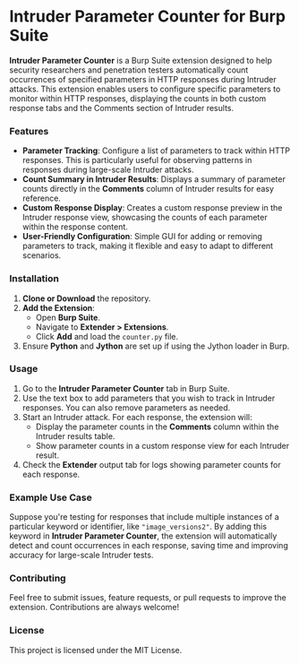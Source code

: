 # Intruder Parameter Counter for Burp Suite

**Intruder Parameter Counter** is a Burp Suite extension designed to help security researchers and penetration testers automatically count occurrences of specified parameters in HTTP responses during Intruder attacks. This extension enables users to configure specific parameters to monitor within HTTP responses, displaying the counts in both custom response tabs and the Comments section of Intruder results.

### Features

- **Parameter Tracking**: Configure a list of parameters to track within HTTP responses. This is particularly useful for observing patterns in responses during large-scale Intruder attacks.
- **Count Summary in Intruder Results**: Displays a summary of parameter counts directly in the **Comments** column of Intruder results for easy reference.
- **Custom Response Display**: Creates a custom response preview in the Intruder response view, showcasing the counts of each parameter within the response content.
- **User-Friendly Configuration**: Simple GUI for adding or removing parameters to track, making it flexible and easy to adapt to different scenarios.

### Installation

1. **Clone or Download** the repository.
2. **Add the Extension**:
   - Open **Burp Suite**.
   - Navigate to **Extender > Extensions**.
   - Click **Add** and load the `counter.py` file.
3. Ensure **Python** and **Jython** are set up if using the Jython loader in Burp.

### Usage

1. Go to the **Intruder Parameter Counter** tab in Burp Suite.
2. Use the text box to add parameters that you wish to track in Intruder responses. You can also remove parameters as needed.
3. Start an Intruder attack. For each response, the extension will:
   - Display the parameter counts in the **Comments** column within the Intruder results table.
   - Show parameter counts in a custom response view for each Intruder result.
4. Check the **Extender** output tab for logs showing parameter counts for each response.

### Example Use Case

Suppose you're testing for responses that include multiple instances of a particular keyword or identifier, like `"image_versions2"`. By adding this keyword in **Intruder Parameter Counter**, the extension will automatically detect and count occurrences in each response, saving time and improving accuracy for large-scale Intruder tests.

### Contributing

Feel free to submit issues, feature requests, or pull requests to improve the extension. Contributions are always welcome!

### License

This project is licensed under the MIT License.
